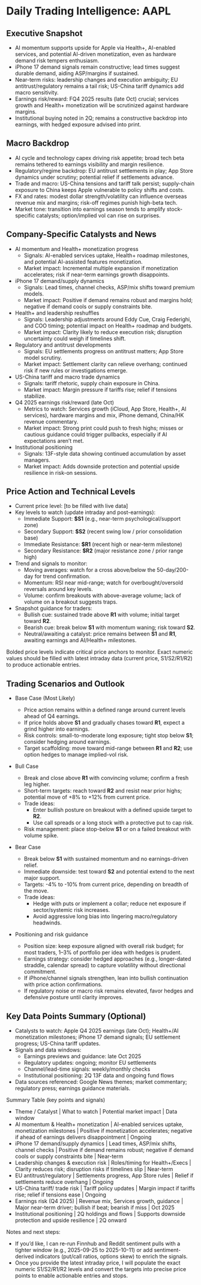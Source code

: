# Daily Trading Intelligence: AAPL

## Executive Snapshot
- AI momentum supports upside for Apple via Health+, AI-enabled services, and potential AI-driven monetization, even as hardware demand risk tempers enthusiasm.
- iPhone 17 demand signals remain constructive; lead times suggest durable demand, aiding ASP/margins if sustained.
- Near-term risks: leadership changes and execution ambiguity; EU antitrust/regulatory remains a tail risk; US-China tariff dynamics add macro sensitivity.
- Earnings risk/reward: FQ4 2025 results (late Oct) crucial; services growth and Health+ monetization will be scrutinized against hardware margins.
- Institutional buying noted in 2Q; remains a constructive backdrop into earnings, with hedged exposure advised into print.

## Macro Backdrop
- AI cycle and technology capex driving risk appetite; broad tech beta remains tethered to earnings visibility and margin resilience.
- Regulatory/regime backdrop: EU antitrust settlements in play; App Store dynamics under scrutiny; potential relief if settlements advance.
- Trade and macro: US-China tensions and tariff talk persist; supply-chain exposure to China keeps Apple vulnerable to policy shifts and costs.
- FX and rates: modest dollar strength/volatility can influence overseas revenue mix and margins; risk-off regimes punish high-beta tech.
- Market tone: transition into earnings season tends to amplify stock-specific catalysts; option/implied vol can rise on surprises.

## Company-Specific Catalysts and News
- AI momentum and Health+ monetization progress
  - Signals: AI-enabled services uptake, Health+ roadmap milestones, and potential AI-assisted features monetization.
  - Market impact: Incremental multiple expansion if monetization accelerates; risk if near-term earnings growth disappoints.
- iPhone 17 demand/supply dynamics
  - Signals: Lead times, channel checks, ASP/mix shifts toward premium models.
  - Market impact: Positive if demand remains robust and margins hold; negative if demand cools or supply constraints bite.
- Health+ and leadership reshuffles
  - Signals: Leadership adjustments around Eddy Cue, Craig Federighi, and COO timing; potential impact on Health+ roadmap and budgets.
  - Market impact: Clarity likely to reduce execution risk; disruption uncertainty could weigh if timelines shift.
- Regulatory and antitrust developments
  - Signals: EU settlements progress on antitrust matters; App Store model scrutiny.
  - Market impact: Settlement clarity can relieve overhang; continued risk if new rules or investigations emerge.
- US-China tariff and macro trade dynamics
  - Signals: tariff rhetoric, supply chain exposure in China.
  - Market impact: Margin pressure if tariffs rise; relief if tensions stabilize.
- Q4 2025 earnings risk/reward (late Oct)
  - Metrics to watch: Services growth (iCloud, App Store, Health+, AI services), hardware margins and mix, iPhone demand, China/HK revenue commentary.
  - Market impact: Strong print could push to fresh highs; misses or cautious guidance could trigger pullbacks, especially if AI expectations aren’t met.
- Institutional positioning
  - Signals: 13F-style data showing continued accumulation by asset managers.
  - Market impact: Adds downside protection and potential upside resilience in risk-on sessions.

## Price Action and Technical Levels
- Current price level: [to be filled with live data]
- Key levels to watch (update intraday and post-earnings):
  - Immediate Support: **$S1** (e.g., near-term psychological/support zone)
  - Secondary Support: **$S2** (recent swing low / prior consolidation base)
  - Immediate Resistance: **$R1** (recent high or near-term milestone)
  - Secondary Resistance: **$R2** (major resistance zone / prior range high)
- Trend and signals to monitor:
  - Moving averages: watch for a cross above/below the 50-day/200-day for trend confirmation.
  - Momentum: RSI near mid-range; watch for overbought/oversold reversals around key levels.
  - Volume: confirm breakouts with above-average volume; lack of volume on a breakout suggests traps.
- Snapshot guidance for traders:
  - Bullish cue: sustained trade above **R1** with volume; initial target toward **R2**.
  - Bearish cue: break below **S1** with momentum waning; risk toward **S2**.
  - Neutral/awaiting a catalyst: price remains between **S1** and **R1**, awaiting earnings and AI/Health+ milestones.

Bolded price levels indicate critical price anchors to monitor. Exact numeric values should be filled with latest intraday data (current price, S1/S2/R1/R2) to produce actionable entries.

## Trading Scenarios and Outlook
- Base Case (Most Likely)
  - Price action remains within a defined range around current levels ahead of Q4 earnings.
  - If price holds above **S1** and gradually chases toward **R1**, expect a grind higher into earnings.
  - Risk controls: small-to-moderate long exposure; tight stop below **S1**; consider hedging around earnings.
  - Target scaffolding: move toward mid-range between **R1** and **R2**; use option hedges to manage implied-vol risk.

- Bull Case
  - Break and close above **R1** with convincing volume; confirm a fresh leg higher.
  - Short-term targets: reach toward **R2** and resist near prior highs; potential move of +8% to +12% from current price.
  - Trade ideas:
    - Enter bullish posture on breakout with a defined upside target to **R2**.
    - Use call spreads or a long stock with a protective put to cap risk.
  - Risk management: place stop-below **S1** or on a failed breakout with volume spike.

- Bear Case
  - Break below **S1** with sustained momentum and no earnings-driven relief.
  - Immediate downside: test toward **S2** and potential extend to the next major support.
  - Targets: -4% to -10% from current price, depending on breadth of the move.
  - Trade ideas:
    - Hedge with puts or implement a collar; reduce net exposure if sector/systemic risk increases.
    - Avoid aggressive long bias into lingering macro/regulatory headwinds.

- Positioning and risk guidance
  - Position size: keep exposure aligned with overall risk budget; for most traders, 1–3% of portfolio per idea with hedges is prudent.
  - Earnings strategy: consider hedged approaches (e.g., longer-dated straddle, calendar spread) to capture volatility without directional commitment.
  - If iPhone/channel signals strengthen, lean into bullish continuation with price action confirmations.
  - If regulatory noise or macro risk remains elevated, favor hedges and defensive posture until clarity improves.

## Key Data Points Summary (Optional)
- Catalysts to watch: Apple Q4 2025 earnings (late Oct); Health+/AI monetization milestones; iPhone 17 demand signals; EU settlement progress; US-China tariff updates.
- Signals and data windows:
  - Earnings previews and guidance: late Oct 2025
  - Regulatory updates: ongoing; monitor EU settlements
  - Channel/lead-time signals: weekly/monthly checks
  - Institutional positioning: 2Q 13F data and ongoing fund flows
- Data sources referenced: Google News themes; market commentary; regulatory press; earnings guidance materials.

Summary Table (key points and signals)
- Theme / Catalyst | What to watch | Potential market impact | Data window
- AI momentum & Health+ monetization | AI-enabled services uptake, monetization milestones | Positive if monetization accelerates; negative if ahead of earnings delivers disappointment | Ongoing
- iPhone 17 demand/supply dynamics | Lead times, ASP/mix shifts, channel checks | Positive if demand remains robust; negative if demand cools or supply constraints bite | Near-term
- Leadership changes & execution risk | Roles/timing for Health+/Execs | Clarity reduces risk; disruption risks if timelines slip | Near-term
- EU antitrust/regulatory | Settlements progress, App Store rules | Relief if settlements reduce overhang | Ongoing
- US-China tariff/ trade risk | Tariff policy updates | Margin impact if tariffs rise; relief if tensions ease | Ongoing
- Earnings risk (Q4 2025) | Revenue mix, Services growth, guidance | Major near-term driver; bullish if beat; bearish if miss | Oct 2025
- Institutional positioning | 2Q holdings and flows | Supports downside protection and upside resilience | 2Q onward

Notes and next steps:
- If you’d like, I can re-run Finnhub and Reddit sentiment pulls with a tighter window (e.g., 2025-09-25 to 2025-10-11) or add sentiment-derived indicators (put/call ratios, options skew) to enrich the signals.
- Once you provide the latest intraday price, I will populate the exact numeric S1/S2/R1/R2 levels and convert the targets into precise price points to enable actionable entries and stops.